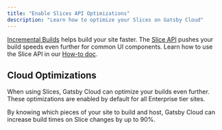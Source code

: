 ```yaml
---
title: "Enable Slices API Optimizations"
description: "Learn how to optimize your Slices on Gatsby Cloud"
---
```


[Incremental Builds](/blog/2020-04-22-announcing-incremental-builds/) helps build your site faster. The [Slice API](/docs/reference/built-in-components/gatsby-slice) pushes your build speeds even further for common UI components. Learn how to use the Slice API in our [How-to doc](/docs/how-to/performance/using-slices).

## Cloud Optimizations

When using Slices, Gatsby Cloud can optimize your builds even further. These optimizations are enabled by default for all Enterprise tier sites.

By knowing which pieces of your site to build and host, Gatsby Cloud can increase build times on Slice changes by up to 90%.
